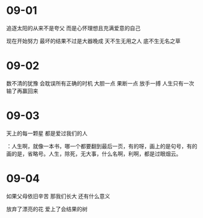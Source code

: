 # 09-01

追逐太阳的从来不是夸父 而是心怀理想且充满爱意的自己

现在开始努力 最坏的结果不过是大器晚成 天不生无用之人 底不生无名之草

# 09-02

数不清的犹豫 会耽误所有正确的时机 大胆一点 果断一点 放手一搏 人生只有一次 输了再赢回来

# 09-03

天上的每一颗星 都是爱过我们的人

：人生啊，就像一本书，哪一个都要翻到最后一页，有的呀，画上的是句号，有的画的是，省略号。人生，除死，无大事，什么名啊，利啊，都是过眼烟云。

# 09-04

如果父母依旧辛苦 那我们长大 还有什么意义

放弃了漂亮的花 爱上了会结果的树
